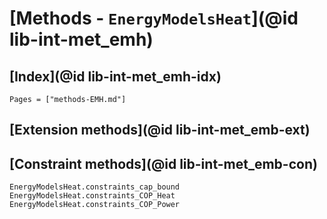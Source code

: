 # [Methods - `EnergyModelsHeat`](@id lib-int-met_emh)

## [Index](@id lib-int-met_emh-idx)

```@index
Pages = ["methods-EMH.md"]
```

## [Extension methods](@id lib-int-met_emb-ext)


## [Constraint methods](@id lib-int-met_emb-con)

```@docs
EnergyModelsHeat.constraints_cap_bound
EnergyModelsHeat.constraints_COP_Heat
EnergyModelsHeat.constraints_COP_Power
```
